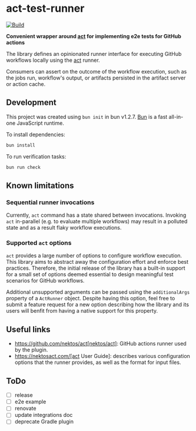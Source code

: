 # act-test-runner

[![Build](https://github.com/pshevche/act-test-runner/actions/workflows/verify.yaml/badge.svg)](https://github.com/pshevche/act-test-runner/actions/workflows/verify.yaml)

**Convenient wrapper around [act](https://github.com/nektos/act) for implementing e2e tests for GitHub actions**

The library defines an opinionated runner interface for executing GitHub workflows locally using the [act](https://github.com/nektos/act) runner.

Consumers can assert on the outcome of the workflow execution, such as the jobs run, workflow's output, or artifacts persisted in the artifact server or action cache.

## Development

This project was created using `bun init` in bun v1.2.7. [Bun](https://bun.sh) is a fast all-in-one JavaScript runtime.

To install dependencies:

```bash
bun install
```

To run verification tasks:

```bash
bun run check
```

## Known limitations

### Sequential runner invocations

Currently, `act` command has a state shared between invocations.
Invoking `act` in-parallel (e.g. to evaluate multiple workflows) may result in a polluted state and as a result flaky workflow executions.

### Supported `act` options

`act` provides a large number of options to configure workflow execution.
This library aims to abstract away the configuration effort and enforce best practices.
Therefore, the initial release of the library has a built-in support for a small set of options deemed essential to design meaningful test scenarios for GitHub workflows.

Additional unsupported arguments can be passed using the `additionalArgs` property of a `ActRunner` object.
Despite having this option, feel free to submit a feature request for a new option describing how the library and its users will benfit from having a native support for this property.

## Useful links

- https://github.com/nektos/act[nektos/act]: GitHub actions runner used by the plugin.
- https://nektosact.com/[act User Guide]: describes various configuration options that the runner provides, as well as the format for input files.

## ToDo

- [ ] release
- [ ] e2e example
- [ ] renovate
- [ ] update integrations doc
- [ ] deprecate Gradle plugin
